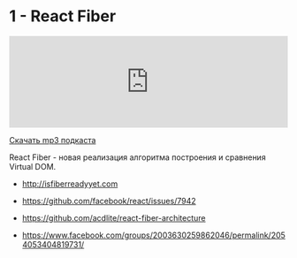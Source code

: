 # 1 - React Fiber


<iframe width="100%" height="166" scrolling="no" frameborder="no" src="https://w.soundcloud.com/player/?url=https%3A//api.soundcloud.com/tracks/317493486&amp;color=ff5500&amp;auto_play=false&amp;hide_related=false&amp;show_comments=true&amp;show_user=true&amp;show_reposts=false"></iframe>



<a href="https://5minreact.podster.fm/1/download/audio.mp3?download=yes&media=file"><i class="fa fa-download"></i> Скачать mp3 подкаста</a>



React Fiber - новая реализация алгоритма построения и сравнения Virtual DOM.



- http://isfiberreadyyet.com

- https://github.com/facebook/react/issues/7942

- https://github.com/acdlite/react-fiber-architecture

- https://www.facebook.com/groups/2003630259862046/permalink/2054053404819731/




